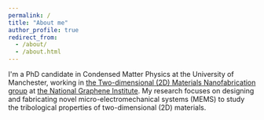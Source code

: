 ```yaml
---
permalink: /
title: "About me"
author_profile: true
redirect_from: 
  - /about/
  - /about.html
---
```


I'm a PhD candidate in Condensed Matter Physics at the University of Manchester, working in [the Two-dimensional (2D) Materials Nanofabrication group](https://www.rglab.co.uk/) at [the National Graphene Institute](https://www.graphene.manchester.ac.uk/ngi/). My research focuses on designing and fabricating novel micro-electromechanical systems (MEMS) to study the tribological properties of two-dimensional (2D) materials. 
